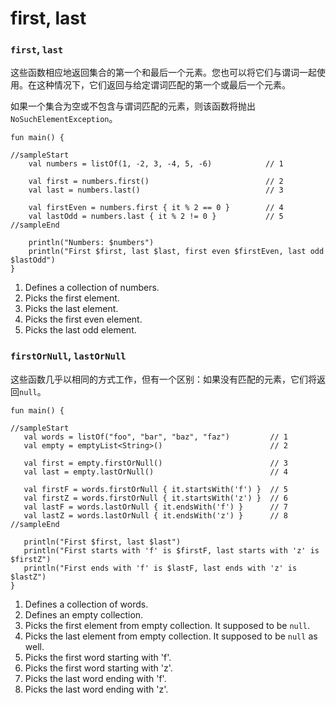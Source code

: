 # first, last

### `first`, `last`

这些函数相应地返回集合的第一个和最后一个元素。您也可以将它们与谓词一起使用。在这种情况下，它们返回与给定谓词匹配的第一个或最后一个元素。

如果一个集合为空或不包含与谓词匹配的元素，则该函数将抛出`NoSuchElementException`。

```run-kotlin
fun main() {

//sampleStart
    val numbers = listOf(1, -2, 3, -4, 5, -6)            // 1
    
    val first = numbers.first()                          // 2
    val last = numbers.last()                            // 3
    
    val firstEven = numbers.first { it % 2 == 0 }        // 4
    val lastOdd = numbers.last { it % 2 != 0 }           // 5
//sampleEnd

    println("Numbers: $numbers")
    println("First $first, last $last, first even $firstEven, last odd $lastOdd")
}
```

1. Defines a collection of numbers.
2. Picks the first element.
3. Picks the last element.
4. Picks the first even element.
5. Picks the last odd element.

### `firstOrNull`, `lastOrNull`

这些函数几乎以相同的方式工作，但有一个区别：如果没有匹配的元素，它们将返回`null`。
```run-kotlin
fun main() {

//sampleStart
   val words = listOf("foo", "bar", "baz", "faz")         // 1
   val empty = emptyList<String>()                        // 2
   
   val first = empty.firstOrNull()                        // 3
   val last = empty.lastOrNull()                          // 4
   
   val firstF = words.firstOrNull { it.startsWith('f') }  // 5
   val firstZ = words.firstOrNull { it.startsWith('z') }  // 6
   val lastF = words.lastOrNull { it.endsWith('f') }      // 7
   val lastZ = words.lastOrNull { it.endsWith('z') }      // 8
//sampleEnd

   println("First $first, last $last")
   println("First starts with 'f' is $firstF, last starts with 'z' is $firstZ")
   println("First ends with 'f' is $lastF, last ends with 'z' is $lastZ")
}
```

1. Defines a collection of words.
2. Defines an empty collection.
3. Picks the first element from empty collection. It supposed to be `null`.
4. Picks the last element from empty collection. It supposed to be `null` as well.
5. Picks the first word starting with 'f'.
6. Picks the first word starting with 'z'.
7. Picks the last word ending with 'f'.
8. Picks the last word ending with 'z'.
